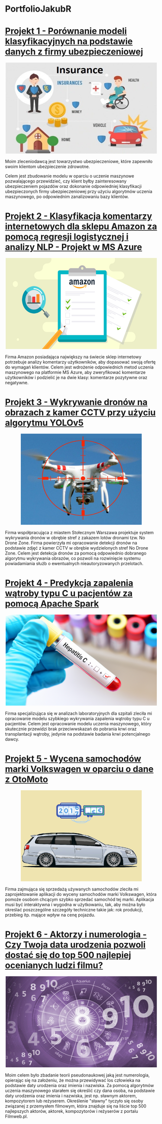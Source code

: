 # PortfolioJakubR

# [Projekt 1 - Porównanie modeli klasyfikacyjnych na podstawie danych z firmy ubezpieczeniowej](https://github.com/TheLordWeirdSloughFeg/proj_modele)

<p align="center">
  <img src="https://github.com/TheLordWeirdSloughFeg/PortfolioJakubR/blob/main/Obrazki/insurance.jpg"  width="500" height="300" />
</p>

Moim zleceniodawcą jest towarzystwo ubezpieczeniowe, które zapewniło swoim klientom ubezpieczenie zdrowotne. 

Celem jest zbudowanie modelu w oparciu o uczenie maszynowe pozwalającego przewidzieć, czy klient byłby zainteresowany ubezpieczeniem pojazdów oraz dokonanie odpowiedniej klasyfikacji ubezpieczonych firmy ubezpieczeniowej przy użyciu algorytmów uczenia maszynowego, po odpowiednim zanalizowaniu bazy klientów.
<br/>

# [Projekt 2 - Klasyfikacja komentarzy internetowych dla sklepu Amazon za pomocą regresji logistycznej i analizy NLP - Projekt w MS Azure](https://github.com/TheLordWeirdSloughFeg/proj_klasyf_kom)

<p align="center">
  <img src="https://github.com/TheLordWeirdSloughFeg/PortfolioJakubR/blob/main/Obrazki/amzn.jpg"  width="500" height="300" />
</p>

Firma Amazon posiadająca największy na świecie sklep internetowy potrzebuje analizy komentarzy użytkowników, aby dopasować swoją ofertę do wymagań klientów.
Celem jest wdrożenie odpowiednich metod uczenia maszynowego na platformie MS Azure, aby zweryfikować komentarze użytkowników i podzielić je na dwie klasy: komentarze pozytywne oraz negatywne.
<br/>

# [Projekt 3 - Wykrywanie dronów na obrazach z kamer CCTV przy użyciu algorytmu YOLOv5](https://github.com/TheLordWeirdSloughFeg/proj_wykr_dron)

<p align="center">
  <img src="https://github.com/TheLordWeirdSloughFeg/PortfolioJakubR/blob/main/Obrazki/anti-drone.jpg"  width="400" height="300" />
</p>
Firma współpracująca z miastem Stołecznym Warszawa projektuje system wykrywania dronów w obrębie stref z zakazem lotów dronami tzw. No Drone Zone. Firma powierzyła mi opracowanie detekcji dronów na podstawie zdjęć z kamer CCTV w obrębie wydzielonych stref No Drone Zone. Celem jest detekcja dronów za pomocą odpowiednio dobranego algorytmu wykrywania obrazów, co pozwoli na rozwinięcie systemu powiadamiania służb o ewentualnych nieautoryzowanych przelotach.
<br/>

# [Projekt 4 - Predykcja zapalenia wątroby typu C u pacjentów za pomocą Apache Spark](https://github.com/TheLordWeirdSloughFeg/proj_pred_chor)

<p align="center">
  <img src="https://github.com/TheLordWeirdSloughFeg/PortfolioJakubR/blob/main/Obrazki/hepatitis-C.png"  width="500" height="300" />
</p>
Firma specjalizująca się w analizach laboratoryjnych dla szpitali zleciła mi opracowanie modelu szybkiego wykrywania zapalenia wątroby typu C u pacjentów. Celem jest opracowanie modelu uczenia maszynowego, który skutecznie przewidzi brak przeciwwskazań do pobrania krwi oraz transplantacji wątroby, jedynie na podstawie badania krwi potencjalnego dawcy.
<br/>

# [Projekt 5 - Wycena samochodów marki Volkswagen w oparciu o dane z OtoMoto](https://github.com/TheLordWeirdSloughFeg/proj_wyc_VW_oto_moto)
<p align="center">
  <img src="https://github.com/TheLordWeirdSloughFeg/PortfolioJakubR/blob/main/Obrazki/estim.png"  width="400" height="300" />
</p>
Firma zajmująca się sprzedażą używanych samochodów zleciła mi zaprojektowanie aplikacji do wyceny samochodów marki Volkswagen, która pomoże osobom chcącym szybko sprzedać samochód tej marki. Aplikacja musi być interaktywna i wygodna w użytkowaniu, tak, aby można było określać poszczególne szczegóły techniczne takie jak: rok produkcji, przebieg itp. mające wpływ na cenę pojazdu.

<br/>

# [Projekt 6 - Aktorzy i numerologia - Czy Twoja data urodzenia pozwoli dostać się do top 500 najlepiej ocenianych ludzi filmu?](https://github.com/TheLordWeirdSloughFeg/proj_bad_numer)
<p align="center">
  <img src="https://github.com/TheLordWeirdSloughFeg/PortfolioJakubR/blob/main/Obrazki/NUMEROLOGY.jpg"  width="500" height="300" />
</p>

Moim celem było zbadanie teorii pseudonaukowej jaką jest numerologia, opierając się na założeniu, że można przewidywać los człowieka na podstawie daty urodzenia oraz imienia i nazwiska. Za pomocą algorytmów uczenia maszynowego starałem się określić czy dana osoba, na podstawie daty urodzenia oraz imienia i nazwiska, jest np. sławnym aktorem, kompozytorem lub reżyserem. Określenie "sławny" tyczyło się osoby związanej z przemysłem filmowym, która znajduje się na liście top 500 najlepszych aktorów, aktorek, kompozytorów i reżyserów z portalu Filmweb.pl.
